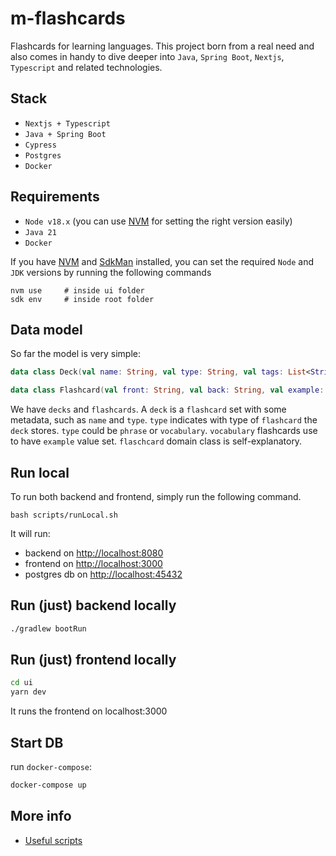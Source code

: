 # m-flashcards

Flashcards for learning languages. This project born from a real need and also comes in handy to dive deeper into `Java`, `Spring Boot`, `Nextjs`, `Typescript` and related technologies.

## Stack

- `Nextjs + Typescript`
- `Java + Spring Boot`
- `Cypress`
- `Postgres`
- `Docker`

## Requirements

- `Node v18.x` (you can use [NVM](https://github.com/nvm-sh/nvm) for setting the right version easily)
- `Java 21`
- `Docker`

If you have [NVM](https://github.com/nvm-sh/nvm) and [SdkMan](https://sdkman.io/) installed, you can set the required `Node` and `JDK` versions by running the following commands

```
nvm use     # inside ui folder
sdk env     # inside root folder
```

## Data model

So far the model is very simple:

```kotlin
data class Deck(val name: String, val type: String, val tags: List<String>, val flashcards: List<Flashcard>)

data class Flashcard(val front: String, val back: String, val example: String?)
```

We have `decks` and `flashcards`. A `deck` is a `flashcard` set with some metadata, such as `name` and `type`.
`type` indicates with type of `flashcard` the `deck` stores. `type` could be `phrase` or `vocabulary`. `vocabulary` flashcards use to have `example` value set.
`flaschcard` domain class is self-explanatory.

## Run local

To run both backend and frontend, simply run the following command.

```
bash scripts/runLocal.sh
```

It will run:

- backend on <http://localhost:8080>
- frontend on <http://localhost:3000>
- postgres db on <http://localhost:45432>

## Run (just) backend locally

```bash
./gradlew bootRun
```

## Run (just) frontend locally

```bash
cd ui
yarn dev
```

It runs the frontend on localhost:3000

## Start DB

run `docker-compose`:

```bash
docker-compose up
```

## More info

- [Useful scripts](./docs/scripts.md)
